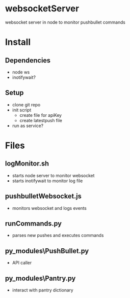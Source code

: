 # websocketServer
websocket server in node to monitor pushbullet commands

# Install

## Dependencies
* node ws
* inotifywait?

## Setup
* clone git repo
* init script
  * create file for apiKey
  * create latestpush file
* run as service?





# Files

## logMonitor.sh
* starts node server to monitor websocket
* starts inotifywait to monitor log file

## pushbulletWebsocket.js
* monitors websocket and logs events

## runCommands.py
* parses new pushes and executes commands

## py_modules\PushBullet.py
* API caller

## py_modules\Pantry.py
* interact with pantry dictionary

